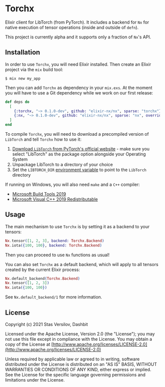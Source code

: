 # Torchx

Elixir client for LibTorch (from PyTorch). It includes a backend for `Nx` for native execution of tensor operations (inside and outside of `defn`).

This project is currently alpha and it supports only a fraction of `Nx`'s API.

## Installation

In order to use `Torchx`, you will need Elixir installed. Then create an Elixir project via the `mix` build tool:

```
$ mix new my_app
```

Then you can add `Torchx` as dependency in your `mix.exs`. At the moment you will have to use a Git dependency while we work on our first release:

```elixir
def deps do
  [
    {:torchx, "~> 0.1.0-dev", github: "elixir-nx/nx", sparse: "torchx"},
    {:nx, "~> 0.1.0-dev", github: "elixir-nx/nx", sparse: "nx", override: true}
  ]
end
```

To compile `Torchx`, you will need to download a precompiled version of `LibTorch` and tell `Torchx` how to use it:

  1. [Download `LibTorch` from PyTorch's official website](https://pytorch.org/get-started/locally/) - make sure you select "LibTorch" as the package option alongside your Operating System
  2. Unpackage LibTorch to a directory of your choice
  3. Set the `LIBTORCH_DIR` [environment variable](https://en.wikipedia.org/wiki/Environment_variable) to point to the `LibTorch` directory

If running on Windows, you will also need `make` and a `C++` compiler:

  * [Microsoft Build Tools 2019](https://visualstudio.microsoft.com/downloads/)
  * [Microsoft Visual C++ 2019 Redistributable](https://visualstudio.microsoft.com/downloads/)

## Usage

The main mechanism to use `Torchx` is by setting it as a backend to your tensors:

```elixir
Nx.tensor([1, 2, 3], backend: Torchx.Backend)
Nx.iota({100, 100}, backend: Torchx.Backend)
```

Then you can proceed to use `Nx` functions as usual!

You can also set `Torchx` as a default backend, which will apply to all tensors created by the current Elixir process:

```elixir
Nx.default_backend(Torchx.Backend)
Nx.tensor([1, 2, 3])
Nx.iota({100, 100})
```

See `Nx.default_backend/1` for more information.

## License

Copyright (c) 2021 Stas Versilov, Dashbit

Licensed under the Apache License, Version 2.0 (the "License");
you may not use this file except in compliance with the License.
You may obtain a copy of the License at [http://www.apache.org/licenses/LICENSE-2.0](http://www.apache.org/licenses/LICENSE-2.0)

Unless required by applicable law or agreed to in writing, software
distributed under the License is distributed on an "AS IS" BASIS,
WITHOUT WARRANTIES OR CONDITIONS OF ANY KIND, either express or implied.
See the License for the specific language governing permissions and
limitations under the License.
